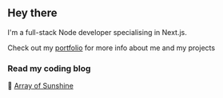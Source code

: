 ## Hey there

I'm a full-stack Node developer specialising in Next.js.

Check out my [portfolio](https://danedwardsdeveloper.com/) for more info about me and my projects


### Read my coding blog
📝 [Array of Sunshine](https://arrayofsunshine.co.uk/)
